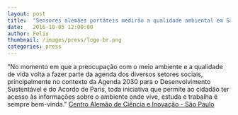 ```yaml
---
layout: post
title:  "Sensores alemães portáteis medirão a qualidade ambiental em São Paulo"
date:   2016-10-05 12:00:00
author: Felix
thumbnail: /images/press/logo-br.png
categories: press
---
```

"No momento em que a preocupação com o meio ambiente e a qualidade de vida volta a fazer parte da agenda dos diversos setores sociais, principalmente no contexto da Agenda 2030 para o Desenvolvimento Sustentável e do Acordo de Paris, toda iniciativa que permite ao cidadão ter acesso às informações sobre o ambiente onde vive, estuda e trabalha é sempre bem-vinda."
<a href="http://dwih.com.br/pt-br/noticias/sensores-alemaes-portateis-medirao-qualidade-ambiental-em-sao-paulo">Centro Alemão de Ciência e Inovação - São Paulo</a>

